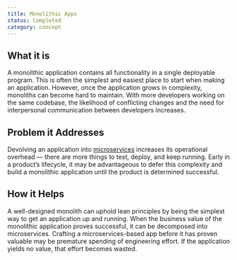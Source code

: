 ```yaml
---
title: Monolithic Apps
status: Completed
category: concept
---
```


## What it is
A monolithic application contains all functionality in a single deployable program. This is often the simplest and easiest place to start when making an application. However, once the application grows in complexity, monoliths can become hard to maintain. With more developers working on the same codebase, the likelihood of conflicting changes and the need for interpersonal communication between developers increases.

## Problem it Addresses
Devolving an application into [microservices](https://glossary.cncf.io/microservices/) increases its operational overhead — there are more things to test, deploy, and keep running. Early in a product’s lifecycle, it may be advantageous to defer this complexity and build a monolithic application until the product is determined successful.

## How it Helps
A well-designed monolith can uphold lean principles by being the simplest way to get an application up and running. When the business value of the monolithic application proves successful, it can be decomposed into microservices. Crafting a microservices-based app before it has proven valuable may be premature spending of engineering effort. If the application yields no value, that effort becomes wasted.

